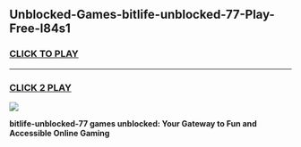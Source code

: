 
## Unblocked-Games-bitlife-unblocked-77-Play-Free-l84s1
<h3>
<a href="https://premium76.site?title=bitlife-unblocked-77&ref=23A">CLICK TO PLAY</a></h3>
<hr>

<h3>
<a href="https://premium76.site?title=bitlife-unblocked-77&ref=23A">CLICK 2 PLAY</a>
  
</h3>

<a href="https://premium76.site?title=bitlife-unblocked-77&ref=23A"><img src="https://clearcache.store/games.png"></a>


**bitlife-unblocked-77 games unblocked: Your Gateway to Fun and Accessible Online Gaming**
